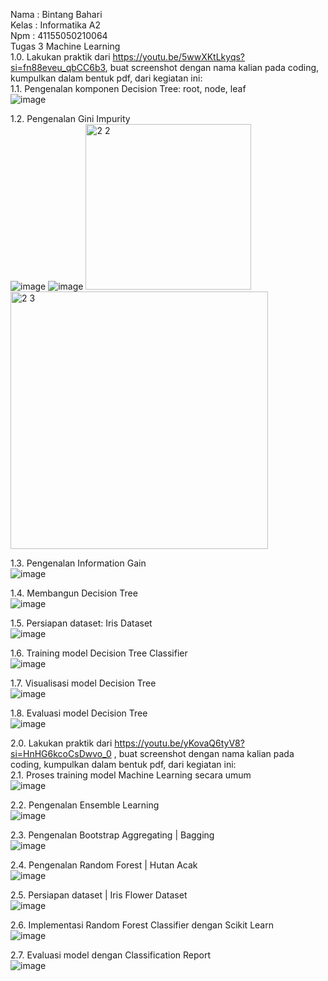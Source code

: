 Nama : Bintang Bahari <br>
Kelas : Informatika A2 <br>
Npm : 41155050210064 <br>
Tugas 3 Machine Learning <br>
1.0.	Lakukan praktik dari https://youtu.be/5wwXKtLkyqs?si=fn88eveu_qbCC6b3, buat screenshot dengan nama kalian pada coding, kumpulkan dalam bentuk pdf, dari kegiatan ini: <br>
1.1.	Pengenalan komponen Decision Tree: root, node, leaf <br>
![image](https://github.com/user-attachments/assets/0ed4dd31-b4c8-456e-bc77-6dc431de8f20)

1.2.	Pengenalan Gini Impurity <br>
![image](https://github.com/user-attachments/assets/76af316b-70b4-4848-a146-9da5c89c1523)
![image](https://github.com/user-attachments/assets/cfc605ca-4630-440f-ae4d-53151652b2ad)
<img width="265" alt="2 2" src="https://github.com/user-attachments/assets/fef81d56-d115-4ea6-89e5-7a84d2401c63">
<img width="412" alt="2 3" src="https://github.com/user-attachments/assets/bf2b9f24-8b80-4e9f-9998-e031c9690561">

1.3.	Pengenalan Information Gain <br>
 ![image](https://github.com/user-attachments/assets/c8d6fad6-9e3b-4224-9ea4-69bbf0de8905)

1.4.	Membangun Decision Tree <br>
![image](https://github.com/user-attachments/assets/60ccb440-2bb4-4005-a6a2-e08eb598402d)

1.5.	Persiapan dataset: Iris Dataset <br>
![image](https://github.com/user-attachments/assets/5d1bf17e-900e-4727-bbcf-9519a1f6ee98)

1.6.	Training model Decision Tree Classifier <br>
 ![image](https://github.com/user-attachments/assets/d2f90d35-35f1-4a57-910b-e342d6b82d75)

1.7.	Visualisasi model Decision Tree <br>
![image](https://github.com/user-attachments/assets/fa44d476-e560-4779-97f0-534257d8ded3)

1.8.	Evaluasi model Decision Tree <br>
 ![image](https://github.com/user-attachments/assets/d8ff5daa-11bc-46c1-b7be-904aa3102340)

2.0.	Lakukan praktik dari https://youtu.be/yKovaQ6tyV8?si=HnHG6kcoCsDwvo_0 , buat screenshot dengan nama kalian pada coding, kumpulkan dalam bentuk pdf, dari kegiatan ini: <br>
2.1.	Proses training model Machine Learning secara umum <br>
![image](https://github.com/user-attachments/assets/7c0298fe-e251-4094-ade6-c5b3cfeda445)

2.2.	Pengenalan Ensemble Learning <br>
 ![image](https://github.com/user-attachments/assets/ab30d797-910c-4997-8d2b-f1aa583ed05b)

2.3.	Pengenalan Bootstrap Aggregating | Bagging <br>
![image](https://github.com/user-attachments/assets/463296c9-7016-46d9-b5bd-433927b0f929)

2.4.	Pengenalan Random Forest | Hutan Acak <br>
 ![image](https://github.com/user-attachments/assets/d74d5f71-5687-4bfe-8b30-d2381d4f48f1)

2.5.	Persiapan dataset | Iris Flower Dataset <br>
![image](https://github.com/user-attachments/assets/05366b76-a9df-4ed7-b156-ed23a5a2f6f6)

2.6.	Implementasi Random Forest Classifier dengan Scikit Learn <br>
 ![image](https://github.com/user-attachments/assets/0f696fbb-c87d-4dff-808a-1045c6d8dd2b)

2.7.	Evaluasi model dengan Classification Report <br>
![image](https://github.com/user-attachments/assets/c94d2e03-a2e7-427f-97dc-65ef12ab9fd6)

